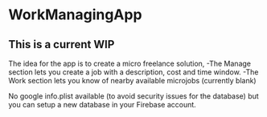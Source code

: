 # WorkManagingApp

## This is a current WIP 

The idea for the app is to create a micro freelance solution, 
-The Manage section lets you create a job with a description, cost and time window.
-The Work section lets you know of nearby available microjobs (currently blank)

No google info.plist available (to avoid security issues for the database) but you can setup a new database in your Firebase account. 

